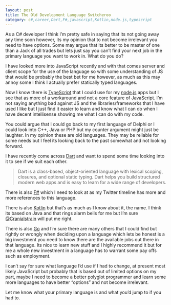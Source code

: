 ```yaml
---
layout: post
title: The Old Development Language Switcheroo
category: c#,career,Dart,F#,javascript,Kotlin,node.js,typescript
---
```


As a C# developer I think I’m pretty safe in saying that its not going away any time soon however, its my opinion that to not become irrelevant you need to have options. Some may argue that its better to be master of one than a Jack of all trades but lets just say you can’t find your next job in the primary language you want to work in. What do you do?

I have looked more into JavaScript recently and with that comes server and client scope for the use of the language so with some understanding of JS that would be probably the best bet for me however, as much as this may annoy some I think I actually prefer statically typed languages.

Now I know there is [TypeScript][1] that I could use for my [node.js][2] apps but I see that as more of a workaround and not a core feature of JavaScript. I’m not saying anything bad against JS and the libraries/frameworks that I have used I like but I just find it easier to learn and know what I can do when I have decent intellisense showing me what I can do with my code.

<!--excerpt-->

You could argue that I could go back to my first language of Delphi or I could look into C++, Java or PHP but my counter argument might just be laughter. In my opinion these are old languages. They may be reliable for some needs but I feel its looking back to the past somewhat and not looking forward.

I have recently come across [Dart][3] and want to spend some time looking into it to see if we suit each other.

> Dart is a class-based, object-oriented language with lexical scoping, closures, and optional static typing. Dart helps you build structured modern web apps and is easy to learn for a wide range of developers.

There is also [F#][4] which I need to look at as my Twitter timeline has more and more references to this language.

There is also [Kotlin][5] but that’s as much as I know about it, the name. I think its based on Java and that rings alarm bells for me but I’m sure [@Cranialstrain][6] will put me right.

There is also [Go][7] and I’m sure there are many others that I could find but rightly or wrongly when deciding upon a language which lets be honest is a big investment you need to know there are the available jobs out there in that language. Its nice to learn new stuff and I highly recommend it but for me a whole new investment in a language has to warrant some pay offs such as employment.

I can’t say for sure what language I’d use if I had to change, at present most likely JavaScript but probably that is based out of limited options on my part, maybe I need to become a better polyglot programmer and learn some more languages to have better “options” and not become irrelevant.

Let me know what your primary language is and what you’d jump to if you had to.

   [1]: http://www.typescriptlang.org/
   [2]: http://nodejs.org/
   [3]: http://www.dartlang.org/
   [4]: http://www.tryfsharp.org/
   [5]: http://kotlin.jetbrains.org/
   [6]: http://twitter.com/Cranialstrain
   [7]: http://golang.org/
  